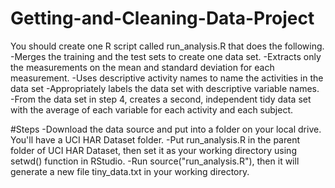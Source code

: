 # Getting-and-Cleaning-Data-Project
 You should create one R script called run_analysis.R that does the following. 
-Merges the training and the test sets to create one data set.
-Extracts only the measurements on the mean and standard deviation for each measurement. 
-Uses descriptive activity names to name the activities in the data set
-Appropriately labels the data set with descriptive variable names. 
-From the data set in step 4, creates a second, independent tidy data set with the average of each variable for each activity and each subject.

#Steps
-Download the data source and put into a folder on your local drive. You'll have a UCI HAR Dataset folder.
-Put run_analysis.R in the parent folder of UCI HAR Dataset, then set it as your working directory using setwd() function in RStudio.
-Run source("run_analysis.R"), then it will generate a new file tiny_data.txt in your working directory.

